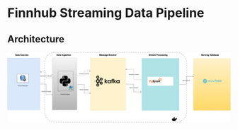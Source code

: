 # Finnhub Streaming Data Pipeline


## Architecture
![architectural-diagram](images/opensource-milestone-project.drawio.png)
